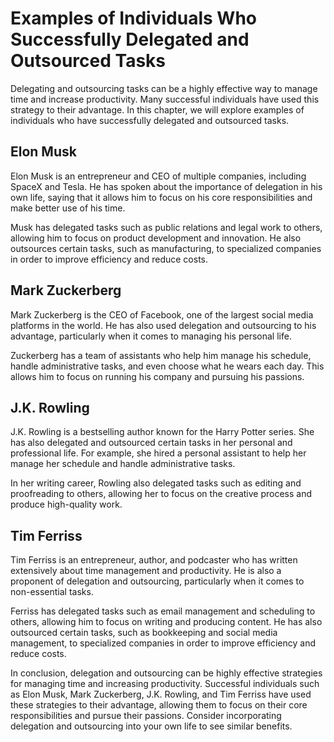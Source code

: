 Examples of Individuals Who Successfully Delegated and Outsourced Tasks
=====================================================================================================================

Delegating and outsourcing tasks can be a highly effective way to manage time and increase productivity. Many successful individuals have used this strategy to their advantage. In this chapter, we will explore examples of individuals who have successfully delegated and outsourced tasks.

Elon Musk
---------

Elon Musk is an entrepreneur and CEO of multiple companies, including SpaceX and Tesla. He has spoken about the importance of delegation in his own life, saying that it allows him to focus on his core responsibilities and make better use of his time.

Musk has delegated tasks such as public relations and legal work to others, allowing him to focus on product development and innovation. He also outsources certain tasks, such as manufacturing, to specialized companies in order to improve efficiency and reduce costs.

Mark Zuckerberg
---------------

Mark Zuckerberg is the CEO of Facebook, one of the largest social media platforms in the world. He has also used delegation and outsourcing to his advantage, particularly when it comes to managing his personal life.

Zuckerberg has a team of assistants who help him manage his schedule, handle administrative tasks, and even choose what he wears each day. This allows him to focus on running his company and pursuing his passions.

J.K. Rowling
------------

J.K. Rowling is a bestselling author known for the Harry Potter series. She has also delegated and outsourced certain tasks in her personal and professional life. For example, she hired a personal assistant to help her manage her schedule and handle administrative tasks.

In her writing career, Rowling also delegated tasks such as editing and proofreading to others, allowing her to focus on the creative process and produce high-quality work.

Tim Ferriss
-----------

Tim Ferriss is an entrepreneur, author, and podcaster who has written extensively about time management and productivity. He is also a proponent of delegation and outsourcing, particularly when it comes to non-essential tasks.

Ferriss has delegated tasks such as email management and scheduling to others, allowing him to focus on writing and producing content. He has also outsourced certain tasks, such as bookkeeping and social media management, to specialized companies in order to improve efficiency and reduce costs.

In conclusion, delegation and outsourcing can be highly effective strategies for managing time and increasing productivity. Successful individuals such as Elon Musk, Mark Zuckerberg, J.K. Rowling, and Tim Ferriss have used these strategies to their advantage, allowing them to focus on their core responsibilities and pursue their passions. Consider incorporating delegation and outsourcing into your own life to see similar benefits.
